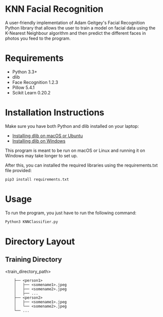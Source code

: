 # KNN Facial Recognition
A user-friendly implementation of Adam Geitgey's Facial Recognition Python library that allows the user to train a model on facial data using the K-Nearest Neighbour algorithm and then predict the different faces in photos you feed to the program.

# Requirements
- Python 3.3+
- dlib
- Face Recognition 1.2.3
- Pillow 5.4.1
- Scikit Learn 0.20.2

# Installation Instructions
Make sure you have both Python and dlib installed on your laptop:
- [Installing dlib on macOS or Ubuntu](https://gist.github.com/ageitgey/629d75c1baac34dfa5ca2a1928a7aeaf)
- [Installing dlib on Windows](https://github.com/ageitgey/face_recognition/issues/175#issue-257710508)

This program is meant to be run on macOS or Linux and running it on Windows may take longer to set up.

After this, you can installed the required libraries using the requirements.txt file provided:
```bash
pip3 install requirements.txt
```

# Usage
To run the program, you just have to run the following command:
```bash
Python3 KNNClassifier.py
```

# Directory Layout
## Training Directory
 <train_directory_path>
 
        ├── <person1>      
        │   ├── <somename1>.jpeg      
        │   ├── <somename2>.jpeg       
        │   ├── ...      
        ├── <person2>        
        │   ├── <somename1>.jpeg        
        │   └── <somename2>.jpeg        
        └── ...
        
